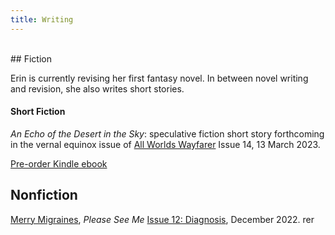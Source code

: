 ```yaml
---
title: Writing
---
```


<br>
## Fiction

Erin is currently revising her first fantasy novel. In between novel writing and revision, she also writes short stories.

#### Short Fiction

_An Echo of the Desert in the Sky_: speculative fiction short story forthcoming in the vernal equinox issue of [All Worlds Wayfarer](https://www.allworldswayfarer.com/) Issue 14, 13 March 2023.

[Pre-order Kindle ebook](https://a.co/d/0O1kxLa)

## Nonfiction

[Merry Migraines](https://pleaseseeme.com/issue-12-diagnosis/nonfiction/merry-migraines-psm-12-cnf-erin-darrow/), _Please See Me_ [Issue 12: Diagnosis](https://pleaseseeme.com/), December 2022.
rer 
